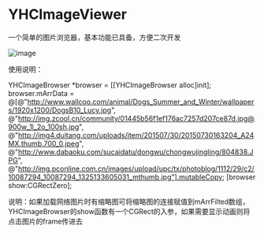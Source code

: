 # YHCImageViewer

一个简单的图片浏览器，基本功能已具备，方便二次开发

![image](https://github.com/yhcflyy/YHCImageViewer/blob/master/screenShot/QQ20170301-161656.gif)


使用说明：



YHCImageBrowser *browser = [[YHCImageBrowser alloc]init];
browser.mArrData = @[@"http://www.wallcoo.com/animal/Dogs_Summer_and_Winter/wallpapers/1920x1200/DogsB10_Lucy.jpg",
                         @"http://img.zcool.cn/community/01445b56f1ef176ac7257d207ce87d.jpg@900w_1l_2o_100sh.jpg",
                         @"http://img4.duitang.com/uploads/item/201507/30/20150730163204_A24MX.thumb.700_0.jpeg",
                         @"http://www.dabaoku.com/sucaidatu/dongwu/chongwujingling/804838.JPG",
                         @"http://img.pconline.com.cn/images/upload/upc/tx/photoblog/1112/29/c2/10087294_10087294_1325133605031_mthumb.jpg"].mutableCopy;
[browser show:CGRectZero];

说明：如果加载网络图片时有缩略图可将缩略图的连接赋值到mArrFilted数组，YHCImageBrowser的show函数有一个CGRect的入参，如果需要显示动画则将点击图片的frame传进去
                         
